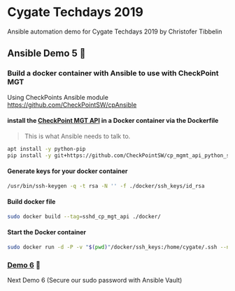 # Cygate Techdays 2019
Ansible automation demo for Cygate Techdays 2019 by Christofer Tibbelin

## Ansible Demo 5 :whale:

### Build a docker container with Ansible to use with CheckPoint MGT

Using CheckPoints Ansible module https://github.com/CheckPointSW/cpAnsible

#### install the [CheckPoint MGT API](https://github.com/CheckPointSW/cp_mgmt_api_python_sdk) in a Docker container via the Dockerfile
> This is what Ansible needs to talk to.
```sh
apt install -y python-pip
pip install -y git+https://github.com/CheckPointSW/cp_mgmt_api_python_sdk
```
#### Generate keys for your docker container
```sh
/usr/bin/ssh-keygen -q -t rsa -N '' -f ./docker/ssh_keys/id_rsa
```

#### Build docker file
```sh
sudo docker build --tag=sshd_cp_mgt_api ./docker/
```

#### Start the Docker container
```sh
sudo docker run -d -P -v "$(pwd)"/docker/ssh_keys:/home/cygate/.ssh --name cp_api_sshd1 sshd_cp_mgt_api
```

### [Demo 6](../demo6/) :dog:
Next Demo 6 (Secure our sudo password with Ansible Vault)
